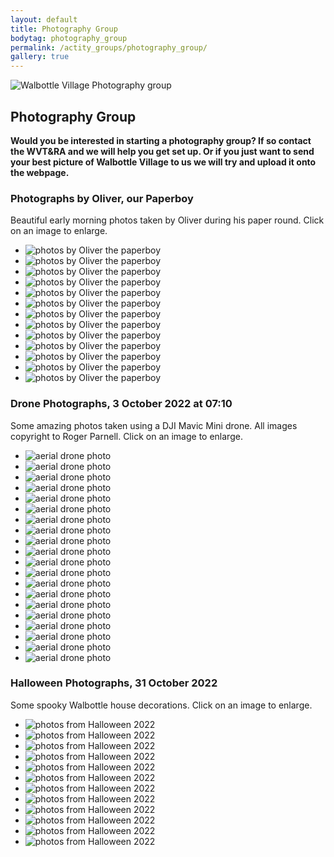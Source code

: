 ```yaml
---
layout: default
title: Photography Group
bodytag: photography_group
permalink: /actity_groups/photography_group/
gallery: true
---
```

	
<div class="container-fluid">
	<div class="row">
		<div class="mastImg">
			<img src="/assets/images/mastheadImg-photographyGroup.jpg" class="img-responsive" alt="Walbottle Village Photography group"/>
		</div>
	</div>
</div>

<div class="container-fluid groups"> <!-- container-fluid -->
	<div class="row"> <!-- row -->
		<div class="col-sm-1 col-xs-0"></div>
		<div class="col-sm-10 col-xs-12 mainPanel">
			<div class="row"> <!-- row -->
				<div class="col-xs-12">
					<h2>Photography Group</h2>
				</div>
			<div class="col-md-12 col-xs-12">
				<p><strong>Would you be interested in starting a photography group? If so contact the WVT&amp;RA and we will help you get set up.  Or if you just want to send your best picture of Walbottle Village to us we will try and upload it onto the webpage.</strong></p>
				<h3>Photographs by Oliver, our Paperboy</h3>
				<p>Beautiful early morning photos taken by Oliver during his paper round. Click on an image to enlarge.</p>
				<!-- feature slider -->
				<div class="demo hasActive">
					<ul id="imageGallery" class="gallery list-unstyled">                                    
						<li data-thumb="/assets/images/Oliver/1b5173be-dabf-4090-8ec1-43c07c1f1b9d1.jpg" data-src="/assets/images/Oliver/1b5173be-dabf-4090-8ec1-43c07c1f1b9d1.jpg"><img src="/assets/images/Oliver/1b5173be-dabf-4090-8ec1-43c07c1f1b9d1.jpg" alt="photos by Oliver the paperboy" class="img-responsive" /></li>
						<li data-thumb="/assets/images/Oliver/4c2910cc-0cda-4e77-9abd-d826c045a9851.png" data-src="/assets/images/Oliver/4c2910cc-0cda-4e77-9abd-d826c045a9851.png"><img src="/assets/images/Oliver/4c2910cc-0cda-4e77-9abd-d826c045a9851.png" alt="photos by Oliver the paperboy" class="img-responsive" /></li>
						<li data-thumb="/assets/images/Oliver/5afad7b1-9c0e-4d33-ae8b-2db561e6ee7d1.png" data-src="/assets/images/Oliver/5afad7b1-9c0e-4d33-ae8b-2db561e6ee7d1.png"><img src="/assets/images/Oliver/5afad7b1-9c0e-4d33-ae8b-2db561e6ee7d1.png" alt="photos by Oliver the paperboy" class="img-responsive" /></li>
						<li data-thumb="/assets/images/Oliver/7da2a47c-9031-420a-98cf-0ee5658324441.png" data-src="/assets/images/Oliver/7da2a47c-9031-420a-98cf-0ee5658324441.png"><img src="/assets/images/Oliver/7da2a47c-9031-420a-98cf-0ee5658324441.png" alt="photos by Oliver the paperboy" class="img-responsive" /></li>
						<li data-thumb="/assets/images/Oliver/741f0021-e11c-47db-a46a-5ef16b63c6091.png" data-src="/assets/images/Oliver/741f0021-e11c-47db-a46a-5ef16b63c6091.png"><img src="/assets/images/Oliver/741f0021-e11c-47db-a46a-5ef16b63c6091.png" alt="photos by Oliver the paperboy" class="img-responsive" /></li>
						<li data-thumb="/assets/images/Oliver/4142e980-86ad-4a04-b93f-bbb96d2936021.jpg" data-src="/assets/images/Oliver/4142e980-86ad-4a04-b93f-bbb96d2936021.jpg"><img src="/assets/images/Oliver/4142e980-86ad-4a04-b93f-bbb96d2936021.jpg" alt="photos by Oliver the paperboy" class="img-responsive" /></li>
						<li data-thumb="/assets/images/Oliver/9394c63b-80d6-43bd-9823-b8db9ee0a9d11.png" data-src="/assets/images/Oliver/9394c63b-80d6-43bd-9823-b8db9ee0a9d11.png"><img src="/assets/images/Oliver/9394c63b-80d6-43bd-9823-b8db9ee0a9d11.png" alt="photos by Oliver the paperboy" class="img-responsive" /></li>
						<li data-thumb="/assets/images/Oliver/344347720_1542137582984717_3017062190229126320_n.png" data-src="/assets/images/Oliver/344347720_1542137582984717_3017062190229126320_n.png"><img src="/assets/images/Oliver/344347720_1542137582984717_3017062190229126320_n.png" alt="photos by Oliver the paperboy" class="img-responsive" /></li>
						<li data-thumb="/assets/images/Oliver/344564681_1657596918080099_9094522447566645218_n.png" data-src="/assets/images/Oliver/344564681_1657596918080099_9094522447566645218_n.png"><img src="/assets/images/Oliver/344564681_1657596918080099_9094522447566645218_n.png" alt="photos by Oliver the paperboy" class="img-responsive" /></li>
						<li data-thumb="/assets/images/Oliver/344570369_3413719235564489_8444950840268751753_n.png" data-src="/assets/images/Oliver/344570369_3413719235564489_8444950840268751753_n.png"><img src="/assets/images/Oliver/344570369_3413719235564489_8444950840268751753_n.png" alt="photos by Oliver the paperboy" class="img-responsive" /></li>
						<li data-thumb="/assets/images/Oliver/344764391_623891462581260_2956264941370672818_n.png" data-src="/assets/images/Oliver/344764391_623891462581260_2956264941370672818_n.png"><img src="/assets/images/Oliver/344764391_623891462581260_2956264941370672818_n.png" alt="photos by Oliver the paperboy" class="img-responsive" /></li>
						<li data-thumb="/assets/images/Oliver/acd0a450-0412-4918-be34-859b6c8ca3611.png" data-src="/assets/images/Oliver/acd0a450-0412-4918-be34-859b6c8ca3611.png"><img src="/assets/images/Oliver/acd0a450-0412-4918-be34-859b6c8ca3611.png" alt="photos by Oliver the paperboy" class="img-responsive" /></li>
						<li data-thumb="/assets/images/Oliver/fd734f83-4f17-4431-bee5-bf948057d78a1.jpg" data-src="/assets/images/Oliver/fd734f83-4f17-4431-bee5-bf948057d78a1.jpg"><img src="/assets/images/Oliver/fd734f83-4f17-4431-bee5-bf948057d78a1.jpg" alt="photos by Oliver the paperboy" class="img-responsive" /></li>
					</ul>
				</div>
				<h3>Drone Photographs, 3 October 2022 at 07:10</h3>
				<p>Some amazing photos taken using a DJI Mavic Mini drone. All images copyright to Roger Parnell. Click on an image to enlarge.</p>
				<!-- feature slider -->
				<div class="demo hasActive">
					<ul id="imageGallery2" class="gallery list-unstyled">
						<li data-thumb="/assets/images/DJI/Walbottle-sunrise-3-10-22-1.jpg" data-src="/assets/images/DJI/Walbottle-sunrise-3-10-22-1.jpg"><img src="/assets/images/DJI/Walbottle-sunrise-3-10-22-1.jpg" alt="aerial drone photo"  class="img-responsive"/></li>
						<li data-thumb="/assets/images/DJI/Walbottle-sunrise-3-10-22-2.jpg" data-src="/assets/images/DJI/Walbottle-sunrise-3-10-22-2.jpg"><img src="/assets/images/DJI/Walbottle-sunrise-3-10-22-2.jpg" alt="aerial drone photo"  class="img-responsive"/></li>
						<li data-thumb="/assets/images/DJI/Walbottle-sunrise-3-10-22-3.jpg" data-src="/assets/images/DJI/Walbottle-sunrise-3-10-22-3.jpg"><img src="/assets/images/DJI/Walbottle-sunrise-3-10-22-3.jpg" alt="aerial drone photo"  class="img-responsive"/></li>
						<li data-thumb="/assets/images/DJI/Walbottle-sunrise-3-10-22-4.jpg" data-src="/assets/images/DJI/Walbottle-sunrise-3-10-22-4.jpg"><img src="/assets/images/DJI/Walbottle-sunrise-3-10-22-4.jpg" alt="aerial drone photo"  class="img-responsive"/></li>
						<li data-thumb="/assets/images/DJI/Walbottle-sunrise-3-10-22-5.jpg" data-src="/assets/images/DJI/Walbottle-sunrise-3-10-22-5.jpg"><img src="/assets/images/DJI/Walbottle-sunrise-3-10-22-5.jpg" alt="aerial drone photo"  class="img-responsive"/></li>
						<li data-thumb="/assets/images/DJI/Walbottle-sunrise-3-10-22-6.jpg" data-src="/assets/images/DJI/Walbottle-sunrise-3-10-22-6.jpg"><img src="/assets/images/DJI/Walbottle-sunrise-3-10-22-6.jpg" alt="aerial drone photo"  class="img-responsive"/></li>
						<li data-thumb="/assets/images/DJI/Walbottle-sunrise-3-10-22-7.jpg" data-src="/assets/images/DJI/Walbottle-sunrise-3-10-22-7.jpg"><img src="/assets/images/DJI/Walbottle-sunrise-3-10-22-7.jpg" alt="aerial drone photo"  class="img-responsive"/></li>
						<li data-thumb="/assets/images/DJI/Walbottle-sunrise-3-10-22-8.jpg" data-src="/assets/images/DJI/Walbottle-sunrise-3-10-22-8.jpg"><img src="/assets/images/DJI/Walbottle-sunrise-3-10-22-8.jpg" alt="aerial drone photo"  class="img-responsive"/></li>
						<li data-thumb="/assets/images/DJI/Walbottle-sunrise-3-10-22-9.jpg" data-src="/assets/images/DJI/Walbottle-sunrise-3-10-22-9.jpg"><img src="/assets/images/DJI/Walbottle-sunrise-3-10-22-9.jpg" alt="aerial drone photo"  class="img-responsive"/></li>
						<li data-thumb="/assets/images/DJI/Walbottle-sunrise-3-10-22-10.jpg" data-src="/assets/images/DJI/Walbottle-sunrise-3-10-22-10.jpg"><img src="/assets/images/DJI/Walbottle-sunrise-3-10-22-10.jpg" alt="aerial drone photo"  class="img-responsive"/></li>
						<li data-thumb="/assets/images/DJI/Walbottle-sunrise-3-10-22-11.jpg" data-src="/assets/images/DJI/Walbottle-sunrise-3-10-22-11.jpg"><img src="/assets/images/DJI/Walbottle-sunrise-3-10-22-11.jpg" alt="aerial drone photo"  class="img-responsive"/></li>
						<li data-thumb="/assets/images/DJI/Walbottle-sunrise-3-10-22-12.jpg" data-src="/assets/images/DJI/Walbottle-sunrise-3-10-22-12.jpg"><img src="/assets/images/DJI/Walbottle-sunrise-3-10-22-12.jpg" alt="aerial drone photo"  class="img-responsive"/></li>
						<li data-thumb="/assets/images/DJI/Walbottle-sunrise-3-10-22-13.jpg" data-src="/assets/images/DJI/Walbottle-sunrise-3-10-22-13.jpg"><img src="/assets/images/DJI/Walbottle-sunrise-3-10-22-13.jpg" alt="aerial drone photo"  class="img-responsive"/></li>
						<li data-thumb="/assets/images/DJI/Walbottle-sunrise-3-10-22-14.jpg" data-src="/assets/images/DJI/Walbottle-sunrise-3-10-22-14.jpg"><img src="/assets/images/DJI/Walbottle-sunrise-3-10-22-14.jpg" alt="aerial drone photo"  class="img-responsive"/></li>
						<li data-thumb="/assets/images/DJI/Walbottle-sunrise-3-10-22-15.jpg" data-src="/assets/images/DJI/Walbottle-sunrise-3-10-22-15.jpg"><img src="/assets/images/DJI/Walbottle-sunrise-3-10-22-15.jpg" alt="aerial drone photo"  class="img-responsive"/></li>
						<li data-thumb="/assets/images/DJI/Walbottle-sunrise-3-10-22-16.jpg" data-src="/assets/images/DJI/Walbottle-sunrise-3-10-22-16.jpg"><img src="/assets/images/DJI/Walbottle-sunrise-3-10-22-16.jpg" alt="aerial drone photo"  class="img-responsive"/></li>
						<li data-thumb="/assets/images/DJI/Walbottle-sunrise-3-10-22-17.jpg" data-src="/assets/images/DJI/Walbottle-sunrise-3-10-22-17.jpg"><img src="/assets/images/DJI/Walbottle-sunrise-3-10-22-17.jpg" alt="aerial drone photo"  class="img-responsive"/></li>
						<li data-thumb="/assets/images/DJI/Walbottle-sunrise-3-10-22-18.jpg" data-src="/assets/images/DJI/Walbottle-sunrise-3-10-22-18.jpg"><img src="/assets/images/DJI/Walbottle-sunrise-3-10-22-18.jpg" alt="aerial drone photo"  class="img-responsive"/></li>
						<li data-thumb="/assets/images/DJI/Walbottle-sunrise-3-10-22-19.jpg" data-src="/assets/images/DJI/Walbottle-sunrise-3-10-22-19.jpg"><img src="/assets/images/DJI/Walbottle-sunrise-3-10-22-19.jpg" alt="aerial drone photo"  class="img-responsive"/></li>
						<li data-thumb="/assets/images/DJI/Walbottle-sunrise-3-10-22-20.jpg" data-src="/assets/images/DJI/Walbottle-sunrise-3-10-22-20.jpg"><img src="/assets/images/DJI/Walbottle-sunrise-3-10-22-20.jpg" alt="aerial drone photo"  class="img-responsive"/></li>
					</ul>
				 </div>
				<h3>Halloween Photographs, 31 October 2022</h3>
				<p>Some spooky Walbottle house decorations. Click on an image to enlarge.</p>
				<!-- feature slider -->
				<div class="demo hasActive">
					<ul id="imageGallery3" class="gallery list-unstyled">
						<li data-thumb="/assets/images/Halloween2022/IMG_8767.png" data-src="/assets/images/Halloween2022/IMG_8767.png"><img src="/assets/images/Halloween2022/IMG_8767.png" alt="photos from Halloween 2022" class="img-responsive" /></li>
						<li data-thumb="/assets/images/Halloween2022/IMG_8768.png" data-src="/assets/images/Halloween2022/IMG_8768.png"><img src="/assets/images/Halloween2022/IMG_8768.png" alt="photos from Halloween 2022" class="img-responsive" /></li>
						<li data-thumb="/assets/images/Halloween2022/IMG_8771.png" data-src="/assets/images/Halloween2022/IMG_8771.png"><img src="/assets/images/Halloween2022/IMG_8771.png" alt="photos from Halloween 2022" class="img-responsive" /></li>
						<li data-thumb="/assets/images/Halloween2022/IMG_8773.png" data-src="/assets/images/Halloween2022/IMG_8773.png"><img src="/assets/images/Halloween2022/IMG_8773.png" alt="photos from Halloween 2022" class="img-responsive" /></li>
						<li data-thumb="/assets/images/Halloween2022/IMG_8774.jpg" data-src="/assets/images/Halloween2022/IMG_8774.jpg"><img src="/assets/images/Halloween2022/IMG_8774.jpg" alt="photos from Halloween 2022" class="img-responsive" /></li>
						<li data-thumb="/assets/images/Halloween2022/IMG_8776.jpg" data-src="/assets/images/Halloween2022/IMG_8776.jpg"><img src="/assets/images/Halloween2022/IMG_8776.jpg" alt="photos from Halloween 2022" class="img-responsive" /></li>
						<li data-thumb="/assets/images/Halloween2022/IMG_8777.jpg" data-src="/assets/images/Halloween2022/IMG_8777.jpg"><img src="/assets/images/Halloween2022/IMG_8777.jpg" alt="photos from Halloween 2022" class="img-responsive" /></li>
						<li data-thumb="/assets/images/Halloween2022/IMG_8778.png" data-src="/assets/images/Halloween2022/IMG_8778.png"><img src="/assets/images/Halloween2022/IMG_8778.png" alt="photos from Halloween 2022" class="img-responsive" /></li>
						<li data-thumb="/assets/images/Halloween2022/IMG_8781.png" data-src="/assets/images/Halloween2022/IMG_8781.png"><img src="/assets/images/Halloween2022/IMG_8781.png" alt="photos from Halloween 2022" class="img-responsive" /></li>
						<li data-thumb="/assets/images/Halloween2022/IMG_8784.png" data-src="/assets/images/Halloween2022/IMG_8784.png"><img src="/assets/images/Halloween2022/IMG_8784.png" alt="photos from Halloween 2022" class="img-responsive" /></li>
						<li data-thumb="/assets/images/Halloween2022/IMG_8785.png" data-src="/assets/images/Halloween2022/IMG_8785.png"><img src="/assets/images/Halloween2022/IMG_8785.png" alt="photos from Halloween 2022" class="img-responsive" /></li>
						<li data-thumb="/assets/images/Halloween2022/IMG_8786.png" data-src="/assets/images/Halloween2022/IMG_8786.png"><img src="/assets/images/Halloween2022/IMG_8786.png" alt="photos from Halloween 2022" class="img-responsive" /></li>
					</ul>
				</div>
			</div>
		</div> <!-- /row -->
		<div class="col-md-1 col-xs-0"></div>
		</div>
	</div> <!-- /row -->
</div> <!-- /counter-fluid -->
